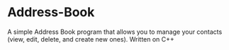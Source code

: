 # Address-Book
A simple Address Book program that allows you to manage your contacts (view, edit, delete, and create new ones). Written on C++
